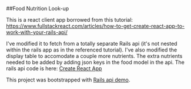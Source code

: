 ##Food Nutrition Look-up

This is a react client app borrowed from this tutorial: https://www.fullstackreact.com/articles/how-to-get-create-react-app-to-work-with-your-rails-api/

I've modified it to fetch from a totally separate Rails api (it's not nested within the rails app as in the referenced tutorial). I've also modified the display table to accomodate a couple more nutrients. The extra nutrients needed to be added by adding json keys in the food model in the api. The rails api code is here: [Create React App](https://github.com/facebookincubator/create-react-app)

This project was bootstrapped with [Rails api demo](https://github.com/jpalm/rails_api-endpoint_demo).

